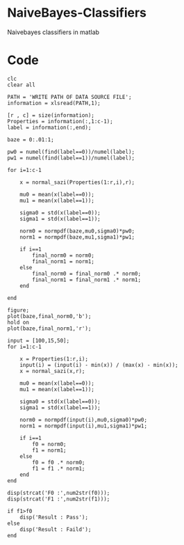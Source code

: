 # NaiveBayes-Classifiers
Naivebayes classifiers in matlab

# Code

    clc
    clear all

    PATH = 'WRITE PATH OF DATA SOURCE FILE';
    information = xlsread(PATH,1);

    [r , c] = size(information);
    Properties = information(:,1:c-1);
    label = information(:,end);

    baze = 0:.01:1;

    pw0 = numel(find(label==0))/numel(label);
    pw1 = numel(find(label==1))/numel(label);

    for i=1:c-1

        x = normal_sazi(Properties(1:r,i),r);

        mu0 = mean(x(label==0));
        mu1 = mean(x(label==1));

        sigma0 = std(x(label==0));
        sigma1 = std(x(label==1));

        norm0 = normpdf(baze,mu0,sigma0)*pw0;
        norm1 = normpdf(baze,mu1,sigma1)*pw1;

        if i==1
            final_norm0 = norm0;
            final_norm1 = norm1;
        else
            final_norm0 = final_norm0 .* norm0;
            final_norm1 = final_norm1 .* norm1;
        end

    end

    figure;
    plot(baze,final_norm0,'b');
    hold on
    plot(baze,final_norm1,'r');

    input = [100,15,50];
    for i=1:c-1

        x = Properties(1:r,i);
        input(i) = (input(i) - min(x)) / (max(x) - min(x));
        x = normal_sazi(x,r);

        mu0 = mean(x(label==0));
        mu1 = mean(x(label==1));

        sigma0 = std(x(label==0));
        sigma1 = std(x(label==1));

        norm0 = normpdf(input(i),mu0,sigma0)*pw0;
        norm1 = normpdf(input(i),mu1,sigma1)*pw1;

        if i==1
            f0 = norm0;
            f1 = norm1;
        else
            f0 = f0 .* norm0;
            f1 = f1 .* norm1;
        end
    end

    disp(strcat('F0 :',num2str(f0)));
    disp(strcat('F1 :',num2str(f1)));

    if f1>f0
        disp('Result : Pass');
    else
        disp('Result : Faild');
    end
